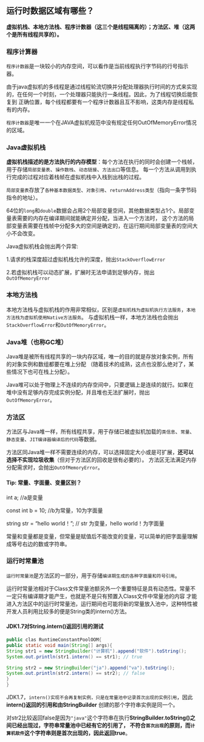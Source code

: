 ## 运行时数据区域有哪些？
**虚拟机栈、本地方法栈、程序计数器（这三个是线程隔离的）；方法区、堆（这两个是所有线程共享的）。**

### 程序计算器
`程序计数器`是一块较小的内存空间，可以看作是当前线程执行字节码的行号指示器。

由于java虚拟机的多线程是通过线程轮流切换并分配处理器执行时间的方式来实现的，在任何一个时刻，一个处理器只能执行一条线程。因此，为了线程切换后能恢复到
正确位置，每个线程都要有一个程序计数器且互不影响，这类内存是线程私有的内存。

`程序计数器`是唯一一个在JAVA虚拟机规范中没有规定任何OutOfMemoryError情况的区域。
### Java虚拟机栈
**虚拟机栈描述的是方法执行的内存模型**：每个方法在执行的同时会创建一个栈帧，用于存储`局部变量表`、`操作数栈`、`动态链接`、`方法出口`等信息。
每一个方法从调用到执行完成的过程对应着栈帧在虚拟机栈中入栈到出栈的过程。

`局部变量表`存放了`各种基本数据类型`、`对象引用`、`returnAddress类型`（指向一条字节码指令的地址）。

64位的`long`和`double`数据会占用2个局部变量空间，其他数据类型占1个。局部变量表需要的内存在编译期间就能确定并分配，当进入一个方法时，
这个方法的局部变量表需要在栈帧中分配多大的空间是确定的，在运行期间局部变量表的空间大小不会改变。

Java虚拟机栈会抛出两个异常:

1.请求的栈深度超过虚拟机栈允许的深度，抛出`StackOverflowError`

2.若虚拟机栈可以动态扩展，扩展时无法申请到足够内存，抛出`OutOfMemoryError`
### 本地方法栈
本地方法栈与虚拟机栈的作用非常相似，区别是`虚拟机栈为虚拟机执行方法服务`，`本地方法栈为虚拟机使用Native方法服务`。
与虚拟机栈一样，本地方法栈也会抛出`StackOverflowError`和`OutOfMemoryError`。
### Java堆（也称GC堆）
Java堆是被所有线程共享的一块内存区域，唯一的目的就是存放对象实例，所有的对象实例和数组都要在堆上分配
（随着技术的成熟，这点也没那么绝对了，某些情况下也可在栈上分配）。

Java堆可以处于物理上不连续的内存空间中，只要逻辑上是连续的就行。如果在堆中没有足够内存完成实例分配，并且堆也无法扩展时，抛出`OutOfMemoryError`。
### 方法区
方法区与Java堆一样，所有线程共享，用于存储已被虚拟机加载的`类信息`、`常量`、`静态变量`、`JIT编译器编译后的代码`等数据。

方法区同Java堆一样不需要连续的内存，可以选择固定大小或是可扩展，**还可以选择不实现垃圾收集**（但对于方法区的回收是很有必要的）。
方法区无法满足内存分配需求时，会抛出`OutOfMemoryError`。
#### Tip: 常量、字面量、变量区别？
int a; //a是变量

const int b = 10; //b为常量，10为字面量

string str = “hello world！”; // str 为变量，hello world！为字面量

常量和变量都是变量，但常量是赋值后不能改变的变量，可以简单的把字面量理解成等号右边的数或字符串。
### 运行时常量池
`运行时常量池`是方法区的一部分，用于存储`编译期生成的各种字面量和符号引用`。

运行时常量池相对于Class文件常量池额另外一个重要特征是具有动态性。常量不一定只有编译期才能产生，也就是不是只有预置入Class文件中常量池的内容
才能进入方法区中的运行时常量池，运行期间也可能将新的常量放入池中，这种特性被开发人员利用比较多的便是String类的intern()方法。
#### JDK1.7对String.intern()返回引用的测试
```java
public clas RuntimeConstantPoolOOM{
public static void main(String[] args){
String str1 = new StringBuilder("计算机").append("软件").toString();
System.out.println(str1.intern() == str1); // true

String str2 = new StringBuilder("ja").append("va").toString();
System.out.println(str2.intern() == str2); // false
}
}
```
JDK1.7，`intern()实现不会再复制实例，只是在常量池中记录首次出现的实例引用`，因此**intern()**返回的引用和由**StringBuilder**
创建的那个字符串实例是同一个。

对str2比较返回false是因为`"java"`这个字符串在执行**StringBuilder.toString()**之间已经出现过，字符串常量池中已经有它的引用了，
不符合`首次出现`的原则，而`计算机软件`这个字符串则是首次出现的，因此返回**true**。



